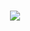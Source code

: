 <h1 align=center>
<img src="https://github.com/LucaJara/Avalia_Evento/issues/1#issue-2708272081" />
</h1>
